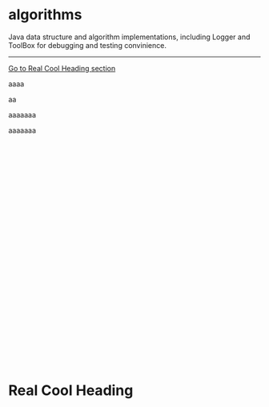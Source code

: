 # algorithms

Java data structure and algorithm implementations, including Logger and ToolBox for debugging and testing convinience.

------

[Go to Real Cool Heading section](#real-cool-heading)







aaaa



aa



aaaaaaa

aaaaaaa

<br/>

<br/>

<br/>

<br/>

<br/>

<br/>

<br/>

<br/>

<br/>

<br/>

<br/>

<br/>

<br/>

<br/>

<br/>

<br/>

<br/>

<br/>

<br/>

<br/>

<br/>

<br/>

<br/>

<br/>

<br/>

<br/>

# Real Cool Heading

